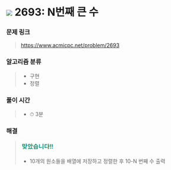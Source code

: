 # <img src="https://static.solved.ac/tier_small/6.svg" width=30> 2693: N번째 큰 수 

### 문제 링크
> https://www.acmicpc.net/problem/2693

### 알고리즘 분류
>- 구현
>- 정렬

### 풀이 시간
>- ⏱ 3분

### 해결
> ![good](../../../Img/good.png)
>- 10개의 원소들을 배열에 저장하고 정렬한 후 10-N 번째 수 출력
